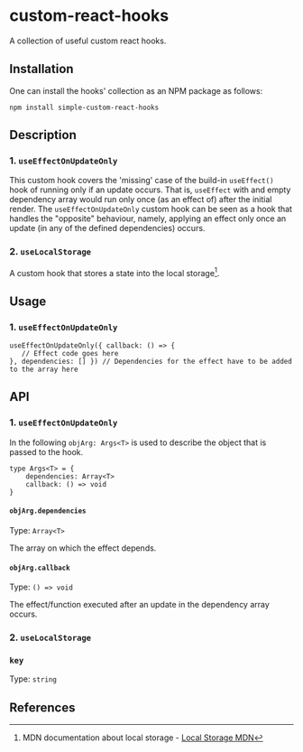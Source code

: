 # custom-react-hooks
A collection of useful custom react hooks.

## Installation
One can install the hooks' collection as an NPM package as follows: 

```
npm install simple-custom-react-hooks
```

## Description

### 1. `useEffectOnUpdateOnly`

This custom hook covers the 'missing' case of the build-in `useEffect()` hook of running only if an update occurs. That is, `useEffect` with and empty dependency array would run only once (as an effect of) after the initial render.
The `useEffectOnUpdateOnly` custom hook can be seen as a hook that handles the "opposite" behaviour, namely, applying an effect only once an update (in any of the defined dependencies) occurs.

### 2. `useLocalStorage`

A custom hook that stores a state into the local storage[^1].

## Usage

### 1. `useEffectOnUpdateOnly`

```
useEffectOnUpdateOnly({ callback: () => {
   // Effect code goes here 
}, dependencies: [] }) // Dependencies for the effect have to be added to the array here
```

## API

### 1. `useEffectOnUpdateOnly`
In the following `objArg: Args<T>` is used to describe the object that is passed to the hook.

```
type Args<T> = {
    dependencies: Array<T>
    callback: () => void
}
```

#### `objArg.dependencies`
Type: `Array<T>`

The array on which the effect depends.

#### `objArg.callback`
Type: `() => void`

The effect/function executed after an update in the dependency array occurs.

### 2. `useLocalStorage`

### `key`
Type: `string`

## References

 [^1]: MDN documentation about local storage - [Local Storage MDN](https://developer.mozilla.org/en-US/docs/Web/API/Window/localStorage)
